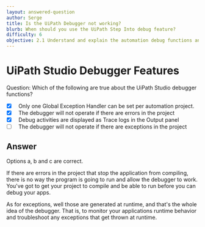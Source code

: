 ```yaml
---
layout: answered-question
author: Serge
title: Is the UiPath Debugger not working?
blurb: When should you use the UiPath Step Into debug feature?
difficulty: 6
objective: 2.1 Understand and explain the automation debug functions and usage such as breakpoints
---
```


<h1>UiPath Studio Debugger Features</h1>
Question: Which of the following are true about the UiPath Studio debugger functions? 

- [x] &nbsp;  Only one Global Exception Handler can be set per automation project.
- [x] &nbsp;  The debugger will not operate if there are errors in the project
- [x] &nbsp;  Debug activities are displayed as Trace logs in the Output panel
- [ ] &nbsp;  The debugger will not operate if there are exceptions in the project

## Answer

Options a, b and c are correct.

If there are errors in the project that stop the application from compiling, there is no way the program is going to run and allow the debugger to work. You've got to get your project to compile and be able to run before you can debug your apps.

As for exceptions, well those are generated at runtime, and that's the whole idea of the debugger. That is, to monitor your applications runtime behavior and troubleshoot any exceptions that get thrown at runtime.



